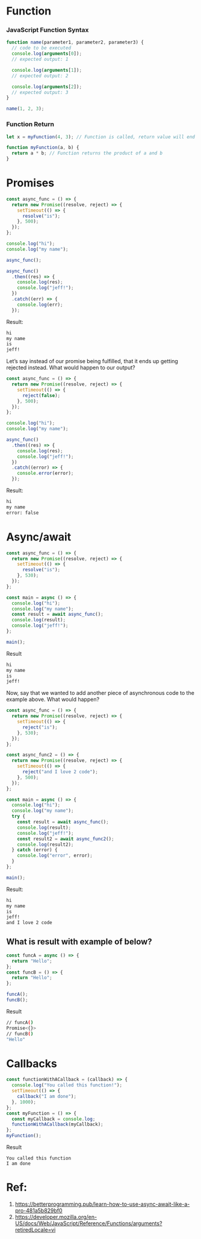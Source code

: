 # Function

### JavaScript Function Syntax

```js
function name(parameter1, parameter2, parameter3) {
  // code to be executed
  console.log(arguments[0]);
  // expected output: 1

  console.log(arguments[1]);
  // expected output: 2

  console.log(arguments[2]);
  // expected output: 3
}

name(1, 2, 3);
```

### Function Return

```js
let x = myFunction(4, 3); // Function is called, return value will end up in x

function myFunction(a, b) {
  return a * b; // Function returns the product of a and b
}
```

# Promises

```javascript
const async_func = () => {
  return new Promise((resolve, reject) => {
    setTimeout(() => {
      resolve("is");
    }, 500);
  });
};

console.log("hi");
console.log("my name");

async_func();

async_func()
  .then((res) => {
    console.log(res);
    console.log("jeff!");
  })
  .catch((err) => {
    console.log(err);
  });
```

Result:

```sh
hi
my name
is
jeff!
```

Let’s say instead of our promise being fulfilled, that it ends up getting rejected instead. What would happen to our output?

```javascript
const async_func = () => {
  return new Promise((resolve, reject) => {
    setTimeout(() => {
      reject(false);
    }, 500);
  });
};

console.log("hi");
console.log("my name");

async_func()
  .then((res) => {
    console.log(res);
    console.log("jeff!");
  })
  .catch((error) => {
    console.error(error);
  });
```

Result:

```sh
hi
my name
error: false
```

# Async/await

```javascript
const async_func = () => {
  return new Promise((resolve, reject) => {
    setTimeout(() => {
      resolve("is");
    }, 530);
  });
};

const main = async () => {
  console.log("hi");
  console.log("my name");
  const result = await async_func();
  console.log(result);
  console.log("jeff!");
};

main();
```

Result

```sh
hi
my name
is
jeff!
```

Now, say that we wanted to add another piece of asynchronous code to the example above. What would happen?

```javascript
const async_func = () => {
  return new Promise((resolve, reject) => {
    setTimeout(() => {
      reject("is");
    }, 530);
  });
};

const async_func2 = () => {
  return new Promise((resolve, reject) => {
    setTimeout(() => {
      reject("and I love 2 code");
    }, 500);
  });
};

const main = async () => {
  console.log("hi");
  console.log("my name");
  try {
    const result = await async_func();
    console.log(result);
    console.log("jeff!");
    const result2 = await async_func2();
    console.log(result2);
  } catch (error) {
    console.log("error", error);
  }
};

main();
```

Result:

```sh
hi
my name
is
jeff!
and I love 2 code
```

## What is result with example of below?

```javascript
const funcA = async () => {
  return "Hello";
};
const funcB = () => {
  return "Hello";
};

funcA();
funcB();
```

Result

```sh
// funcA()
Promise<{}>
// funcB()
"Hello"
```

# Callbacks

```javascript
const functionWithACallback = (callback) => {
  console.log("You called this function!");
  setTimeout(() => {
    callback("I am done");
  }, 1000);
};
const myFunction = () => {
  const myCallback = console.log;
  functionWithACallback(myCallback);
};
myFunction();
```

Result

```text
You called this function
I am done
```

# Ref:

1. https://betterprogramming.pub/learn-how-to-use-async-await-like-a-pro-481a5b829bf0
1. https://developer.mozilla.org/en-US/docs/Web/JavaScript/Reference/Functions/arguments?retiredLocale=vi
